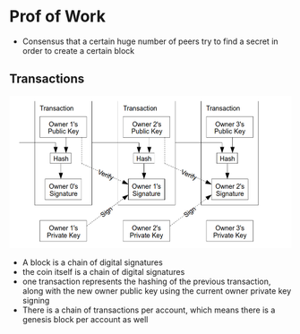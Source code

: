 # Prof of Work
- Consensus that a certain huge number of peers try to find a secret in order to create a certain block
## Transactions
![Transaction view](assets/transaction-view.png)
- A block is a chain of digital signatures
- the coin itself is a chain of digital signatures
- one transaction represents the hashing of the previous transaction, along with the new owner public key using the current owner private key signing
- There is a chain of transactions per account, which means there is a genesis block per account as well
  